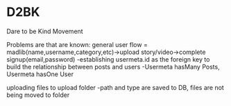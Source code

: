 # D2BK
Dare to be Kind Movement

Problems are that are known:
general user flow = madlib(name,username,category,etc)->upload story/video->complete signup(email,password)
    -establishing usermeta.id as the foreign key to build the relationship between posts and users
    -Usermeta hasMany Posts, Usermeta hasOne User
    
uploading files to upload folder
    -path and type are saved to DB, files are not being moved to folder
